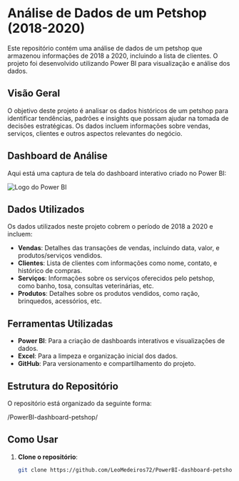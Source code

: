 # Análise de Dados de um Petshop (2018-2020)

Este repositório contém uma análise de dados de um petshop que armazenou informações de 2018 a 2020, incluindo a lista de clientes. O projeto foi desenvolvido utilizando Power BI para visualização e análise dos dados.

## Visão Geral

O objetivo deste projeto é analisar os dados históricos de um petshop para identificar tendências, padrões e insights que possam ajudar na tomada de decisões estratégicas. Os dados incluem informações sobre vendas, serviços, clientes e outros aspectos relevantes do negócio.

## Dashboard de Análise

Aqui está uma captura de tela do dashboard interativo criado no Power BI:

![Logo do Power BI](PowerBI-dashboard-petshop/imagens/PowerBI.png)

## Dados Utilizados

Os dados utilizados neste projeto cobrem o período de 2018 a 2020 e incluem:

- **Vendas**: Detalhes das transações de vendas, incluindo data, valor, e produtos/serviços vendidos.
- **Clientes**: Lista de clientes com informações como nome, contato, e histórico de compras.
- **Serviços**: Informações sobre os serviços oferecidos pelo petshop, como banho, tosa, consultas veterinárias, etc.
- **Produtos**: Detalhes sobre os produtos vendidos, como ração, brinquedos, acessórios, etc.

## Ferramentas Utilizadas

- **Power BI**: Para a criação de dashboards interativos e visualizações de dados.
- **Excel**: Para a limpeza e organização inicial dos dados.
- **GitHub**: Para versionamento e compartilhamento do projeto.

## Estrutura do Repositório

O repositório está organizado da seguinte forma:

/PowerBI-dashboard-petshop/

## Como Usar

1. **Clone o repositório**:
   ```bash
   git clone https://github.com/LeoMedeiros72/PowerBI-dashboard-petshop.git
